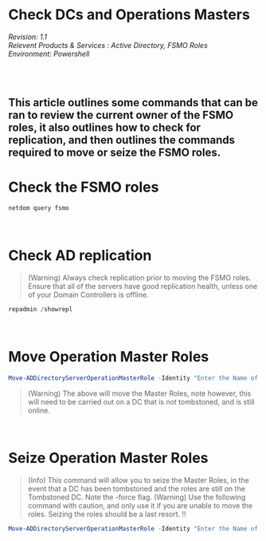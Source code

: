 # Check DCs and Operations Masters

<i> Revision: 1.1 </i>
<br>
<i>Relevent Products & Services : Active Directory, FSMO Roles</i>
<br>
<i>Environment: Powershell</i>

<br>
<br>

## This article outlines some commands that can be ran to review the current owner of the FSMO roles, it also outlines how to check for replication, and then outlines the commands required to move or seize the FSMO roles.

# Check the FSMO roles
``` Powershell
netdom query fsmo
```

<br>

# Check AD replication
> (Warning) Always check replication prior to moving the FSMO roles. Ensure that all of the servers have good replication health, unless one of your Domain Controllers is offline. 
``` Powershell
repadmin /showrepl
```

<br>

# Move Operation Master Roles
``` Powershell
Move-ADDirectoryServerOperationMasterRole -Identity "Enter the Name of a DC here" -OperationMasterRole SchemaMaster, DomainNamingMaster, PDCEmulator, RIDMaster, InfrastructureMaster
```
> (Warning) The above will move the Master Roles, note however, this will need to be carried out on a DC that is not tombstoned, and is still online.

<br>

# Seize Operation Master Roles
> (Info) This command will allow you to seize the Master Roles, in the event that a DC has been tombstoned and the roles are still on the Tombstoned DC. Note the -force flag.
> (Warning) Use the following command with caution, and only use it if you are unable to move the roles. Seizing the roles should be a last resort. !!
``` Powershell
Move-ADDirectoryServerOperationMasterRole -Identity "Enter the Name of a DC here" -OperationMasterRole SchemaMaster, DomainNamingMaster, PDCEmulator, RIDMaster, InfrastructureMaster -Force
```

